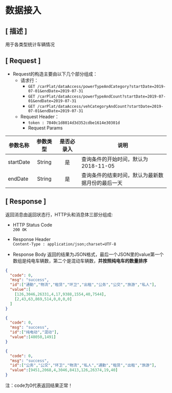 # 数据接入

## [ 描述 ]

用于各类型统计车辆情况

## [ Request ]

+ Request的构造主要由以下几个部分组成：
  + 请求行：
    + `GET /carPlat/dataAccess/powerTypeAndCategory?startDate=2019-07-01&endDate=2019-07-31`
    + `GET /carPlat/dataAccess/powerTypeAndCount?startDate=2019-07-01&endDate=2019-07-31`
    + `GET /carPlat/dataAccess/vehCategoryAndCount?startDate=2019-07-01&endDate=2019-07-31`
  + Request Header：
    + `token : 7840c1d8014d3d352cdbe1614e30301d`
    + Request Params

参数名称|参数类型|是否必录入|说明
--|:--:|:--:|--
startDate | String | 是 | 查询条件的开始时间，默认为2018-11-05
endDate | String | 是 | 查询条件的结束时间，默认为最新数据月份的最后一天

## [ Response ]

返回消息由返回状态行，HTTP头和消息体三部分组成:

+ HTTP Status Code  
`200 OK`

+ Response Header  
`Content-Type : application/json;charset=UTF-8`

+ Response Body
返回的结果为JSON格式，最后一个JSON里的value第一个数组是纯电车辆数，第二个是混动车辆数，**并按照纯电车的数量排序**

``` json
{
  "code": 0,
  "msg": "success",
  "id":["通勤","物流","租赁","环卫","出租","公务","公交","旅游","私人"],
  "value":[
    [126,3046,26331,4,17,9388,1554,40,7544],
    [2,43,63,869,514,0,0,0,0]
  ]
}

{
  "code": 0,
  "msg": "success",
  "id":["纯电动","混动"],
  "value":[48050,1491]
}

{
  "code": 0,
  "msg": "success",
  "id":["公务","公交","环卫","物流","私人","通勤","租赁","出租","旅游"],
  "value":[9451,2068,4,3046,8413,126,26374,19,40]
}
```

注：code为0代表返回结果正常！
